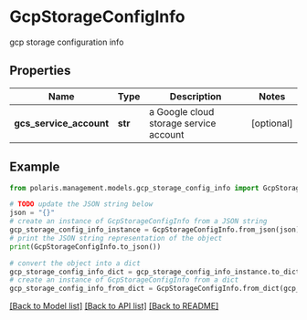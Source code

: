 # GcpStorageConfigInfo

gcp storage configuration info

## Properties

Name | Type | Description | Notes
------------ | ------------- | ------------- | -------------
**gcs_service_account** | **str** | a Google cloud storage service account | [optional] 

## Example

```python
from polaris.management.models.gcp_storage_config_info import GcpStorageConfigInfo

# TODO update the JSON string below
json = "{}"
# create an instance of GcpStorageConfigInfo from a JSON string
gcp_storage_config_info_instance = GcpStorageConfigInfo.from_json(json)
# print the JSON string representation of the object
print(GcpStorageConfigInfo.to_json())

# convert the object into a dict
gcp_storage_config_info_dict = gcp_storage_config_info_instance.to_dict()
# create an instance of GcpStorageConfigInfo from a dict
gcp_storage_config_info_from_dict = GcpStorageConfigInfo.from_dict(gcp_storage_config_info_dict)
```
[[Back to Model list]](../README.md#documentation-for-models) [[Back to API list]](../README.md#documentation-for-api-endpoints) [[Back to README]](../README.md)


